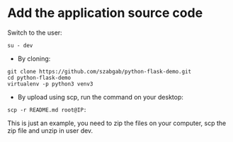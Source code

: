 # Add the application source code



Switch to the user:

```
su - dev
```

* By cloning:

```
git clone https://github.com/szabgab/python-flask-demo.git
cd python-flask-demo
virtualenv -p python3 venv3
```

* By upload using scp, run the command on your desktop:

```
scp -r README.md root@IP:
```


This is just an example, you need to zip the files on your computer, scp the zip file and unzip in user dev.



